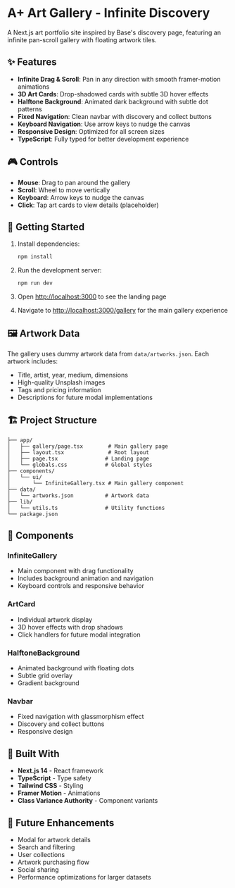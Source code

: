 # A+ Art Gallery - Infinite Discovery

A Next.js art portfolio site inspired by Base's discovery page, featuring an infinite pan-scroll gallery with floating artwork tiles.

## ✨ Features

- **Infinite Drag & Scroll**: Pan in any direction with smooth framer-motion animations
- **3D Art Cards**: Drop-shadowed cards with subtle 3D hover effects
- **Halftone Background**: Animated dark background with subtle dot patterns
- **Fixed Navigation**: Clean navbar with discovery and collect buttons
- **Keyboard Navigation**: Use arrow keys to nudge the canvas
- **Responsive Design**: Optimized for all screen sizes
- **TypeScript**: Fully typed for better development experience

## 🎮 Controls

- **Mouse**: Drag to pan around the gallery
- **Scroll**: Wheel to move vertically
- **Keyboard**: Arrow keys to nudge the canvas
- **Click**: Tap art cards to view details (placeholder)

## 🚀 Getting Started

1. Install dependencies:
   ```bash
   npm install
   ```

2. Run the development server:
   ```bash
   npm run dev
   ```

3. Open [http://localhost:3000](http://localhost:3000) to see the landing page
4. Navigate to [http://localhost:3000/gallery](http://localhost:3000/gallery) for the main gallery experience

## 🖼️ Artwork Data

The gallery uses dummy artwork data from `data/artworks.json`. Each artwork includes:
- Title, artist, year, medium, dimensions
- High-quality Unsplash images
- Tags and pricing information
- Descriptions for future modal implementations

## 🏗️ Project Structure

```
├── app/
│   ├── gallery/page.tsx        # Main gallery page
│   ├── layout.tsx              # Root layout
│   ├── page.tsx               # Landing page
│   └── globals.css            # Global styles
├── components/
│   └── ui/
│       └── InfiniteGallery.tsx # Main gallery component
├── data/
│   └── artworks.json          # Artwork data
├── lib/
│   └── utils.ts               # Utility functions
└── package.json
```

## 🎨 Components

### InfiniteGallery
- Main component with drag functionality
- Includes background animation and navigation
- Keyboard controls and responsive behavior

### ArtCard
- Individual artwork display
- 3D hover effects with drop shadows
- Click handlers for future modal integration

### HalftoneBackground
- Animated background with floating dots
- Subtle grid overlay
- Gradient background

### Navbar
- Fixed navigation with glassmorphism effect
- Discovery and collect buttons
- Responsive design

## 🔧 Built With

- **Next.js 14** - React framework
- **TypeScript** - Type safety
- **Tailwind CSS** - Styling
- **Framer Motion** - Animations
- **Class Variance Authority** - Component variants

## 🚧 Future Enhancements

- Modal for artwork details
- Search and filtering
- User collections
- Artwork purchasing flow
- Social sharing
- Performance optimizations for larger datasets